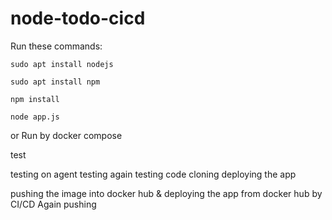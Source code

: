 # node-todo-cicd

Run these commands:


`sudo apt install nodejs`


`sudo apt install npm`


`npm install`

`node app.js`

or Run by docker compose

test

testing on agent
testing again
testing code cloning
deploying the app

pushing the image into docker hub & deploying the app from docker hub by CI/CD
Again pushing

